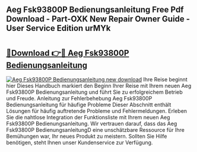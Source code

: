 ## Aeg Fsk93800P Bedienungsanleitung Free Pdf Download - Part-OXK New Repair Owner Guide - User Service Edition urMYk

# <h2><a href="http://df1on4g.blite.top/?on=Aeg+Fsk93800P+Bedienungsanleitung">🔗Download 👉🔴 Aeg Fsk93800P Bedienungsanleitung</a></h2>

[![Aeg Fsk93800P Bedienungsanleitung new download](https://i.imgur.com/lujVjoI.png)](http://df1on4g.blite.top/?on=Aeg+Fsk93800P+Bedienungsanleitung)
Ihre Reise beginnt hier Dieses Handbuch markiert den Beginn Ihrer Reise mit Ihrem neuen Aeg Fsk93800P Bedienungsanleitung und führt Sie zu erfolgreichem Betrieb und Freude. Anleitung zur Fehlerbehebung Aeg Fsk93800P Bedienungsanleitung für häufige Probleme Dieser Abschnitt enthält Lösungen für häufig auftretende Probleme und Fehlermeldungen. Erleben Sie die nahtlose Integration der Funktionsliste mit Ihrem neuen Aeg Fsk93800P Bedienungsanleitung. Wir vertrauen darauf, dass das Aeg Fsk93800P BedienungsanleitungD eine unschätzbare Ressource für Ihre Bemühungen war, Ihr neues Produkt zu meistern. Sollten Sie Hilfe benötigen, steht Ihnen unser Kundenservice zur Verfügung.
